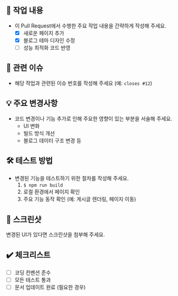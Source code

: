 ## 📝 작업 내용

- 이 Pull Request에서 수행한 주요 작업 내용을 간략하게 작성해 주세요.
  - [x] 새로운 페이지 추가
  - [x] 블로그 테마 디자인 수정
  - [ ] 성능 최적화 코드 반영

## 🧩 관련 이슈

- 해당 작업과 관련된 이슈 번호를 작성해 주세요 (예: `closes #12`)

## 💡 주요 변경사항

- 코드 변경이나 기능 추가로 인해 주요한 영향이 있는 부분을 서술해 주세요.
  - UI 변화
  - 빌드 방식 개선
  - 블로그 데이터 구조 변경 등

## 🛠 테스트 방법

- 변경된 기능을 테스트하기 위한 절차를 작성해 주세요.
  1. `$ npm run build`
  2. 로컬 환경에서 페이지 확인
  3. 주요 기능 동작 확인 (예: 게시글 렌더링, 페이지 이동)

## 📸 스크린샷

변경된 UI가 있다면 스크린샷을 첨부해 주세요.

## ✔️ 체크리스트

- [ ] 코딩 컨벤션 준수
- [ ] 모든 테스트 통과
- [ ] 문서 업데이트 완료 (필요한 경우)
